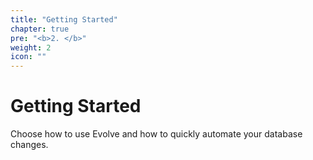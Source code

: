 ```yaml
---
title: "Getting Started"
chapter: true
pre: "<b>2. </b>"
weight: 2
icon: ""
---
```



# Getting Started

Choose how to use Evolve and how to quickly automate your database changes.
